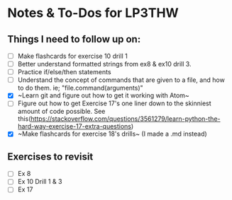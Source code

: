 # Notes & To-Dos for LP3THW
## Things I need to follow up on:
- [ ] Make flashcards for exercise 10 drill 1
- [ ] Better understand formatted strings from ex8 & ex10 drill 3.
- [ ] Practice if/else/then statements
- [ ] Understand the concept of commands that are given to a file, and how to do them. ie; "file.command(arguments)"
- [X] ~Learn git and figure out how to get it working with Atom~
- [ ] Figure out how to get Exercise 17's one liner down to the skinniest amount of code possible.
See this(https://stackoverflow.com/questions/3561279/learn-python-the-hard-way-exercise-17-extra-questions)
- [X] ~Make flashcards for exercise 18's drills~ (I made a .md instead)

## Exercises to revisit
- [ ] Ex 8
- [ ] Ex 10 Drill 1 & 3
- [ ] Ex 17
